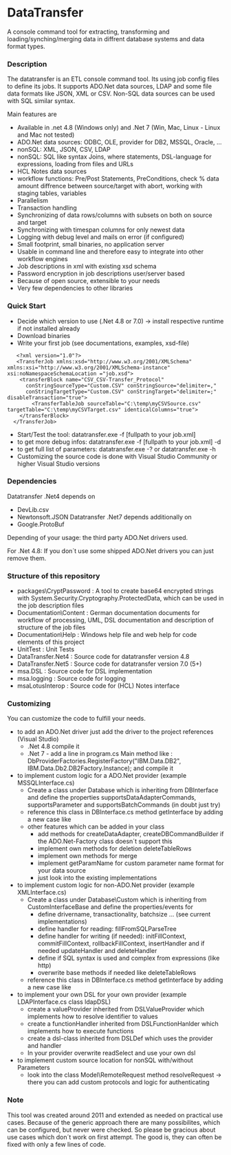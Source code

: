 # DataTransfer
A console command tool for extracting, transforming and loading/synching/merging data in diffrent database systems and data format types.

### Description
The datatransfer is an ETL console command tool. Its using job config files to define its jobs. 
It supports ADO.Net data sources, LDAP and some file data formats like JSON, XML or CSV. Non-SQL data sources can be used with SQL similar syntax. 

Main features are 
- Available in .net 4.8 (Windows only) and .Net 7 (Win, Mac, Linux - Linux and Mac not tested)
- ADO.Net data sources: ODBC, OLE, provider for DB2, MSSQL, Oracle, ...
- nonSQL: XML, JSON, CSV, LDAP
- nonSQL: SQL like syntax Joins, where statements, DSL-language for expressions, loading from files and URLs
- HCL Notes data sources
- workflow functions: Pre/Post Statements, PreConditions, check % data amount diffrence between source/target with abort, working with staging tables, variables
- Parallelism
- Transaction handling
- Synchronizing of data rows/columns with subsets on both on source and target
- Synchronizing with timespan columns for only newest data
- Logging with debug level and mails on error (if configured)
- Small footprint, small binaries, no application server
- Usable in command line and therefore easy to integrate into other workflow engines
- Job descriptions in xml with existing xsd schema
- Password encryption in job descriptions user/server based
- Because of open source, extensible to your needs
- Very few dependencies to other libraries

### Quick Start
- Decide which version to use (.Net 4.8 or 7.0) -> install respective runtime if not installed already
- Download binaries
- Write your first job (see documentations, examples, xsd-file)
```
   <?xml version="1.0"?>
   <TransferJob xmlns:xsd="http://www.w3.org/2001/XMLSchema" xmlns:xsi="http://www.w3.org/2001/XMLSchema-instance" xsi:noNamespaceSchemaLocation ="job.xsd">
    <transferBlock name="CSV_CSV-Transfer_Protocol"
      conStringSourceType="Custom.CSV" conStringSource="delimiter=,"
      conStringTargetType="Custom.CSV" conStringTarget="delimiter=;" disableTransaction="true">
        <TransferTableJob sourceTable="C:\temp\myCSVSource.csv" targetTable="C:\temp\myCSVTarget.csv" identicalColumns="true">
    </transferBlock>
  </TransferJob>
```
- Start/Test the tool: datatransfer.exe -f [fullpath to your job.xml]
- to get more debug infos: datatransfer.exe -f [fullpath to your job.xml] -d
- to get full list of parameters: datatransfer.exe -? or datatransfer.exe -h
- Customizing the source code is done with Visual Studio Community or higher Visual Studio versions 

### Dependencies
Datatransfer .Net4 depends on 
- DevLib.csv
- Newtonsoft.JSON
Datatransfer .Net7 depends additionally on
- Google.ProtoBuf

Depending of your usage: the third party ADO.Net drivers used.

For .Net 4.8: If you don´t use some shipped ADO.Net drivers you can just remove them.

### Structure of this repository
- packages\CryptPassword : A tool to create base64 encrypted strings with System.Security.Cryptography.ProtectedData, which can be used in the job description files
- Documentation\Content : German documentation documents for workflow of processing, UML, DSL documentation and description of structure of the job files
- Documentation\Help : Windows help file and web help for code elements of this project
- UnitTest : Unit Tests
- DataTransfer.Net4 : Source code for datatransfer version 4.8
- DataTransfer.Net5 : Source code for datatransfer version 7.0 (5+)
- msa.DSL : Source code for DSL implementation
- msa.logging : Source code for logging
- msaLotusInterop : Source code for (HCL) Notes interface 

### Customizing
You can customize the code to fulfill your needs. 
- to add an ADO.Net driver just add the driver to the project references (Visual Studio)
  - .Net 4.8 compile it
  - .Net 7 - add a line in program.cs Main method like : DbProviderFactories.RegisterFactory("IBM.Data.DB2", IBM.Data.Db2.DB2Factory.Instance); and compile it
- to implement custom logic for a ADO.Net provider (example MSSQLInterface.cs)
  - Create a class under Database which is inheriting from DBInterface and define the properties supportsDataAdapterCommands, supportsParameter and supportsBatchCommands (in doubt just try)
  - reference this class in DBInterface.cs method getInterface by adding a new case like
  - other features which can be added in your class
    - add methods for createDataAdapter, createDBCommandBuilder if the ADO.Net-Factory class doesn´t support this
    - implement own methods for deletion deleteTableRows
    - implement own methods for merge
    - implement getParamName for custom parameter name format for your data source
    - just look into the existing implementations
- to implement custom logic for non-ADO.Net provider (example XMLInterface.cs)
  - Create a class under Database\Custom which is inheriting from CustomInterfaceBase and define the properties/events for
    - define drivername, transactionality, batchsize ... (see current implementations)
    - define handler for reading: fillFromSQLParseTree
    - define handler for writing (if needed): initFillContext, commitFillContext, rollbackFillContext, insertHandler and if needed updateHandler and deleteHandler
    - define if SQL syntax is used and complex from expressions (like http)
    - overwrite base methods if needed like deleteTableRows 
  - reference this class in DBInterface.cs method getInterface by adding a new case like
- to implement your own DSL for your own provider (example LDAPInterface.cs class ldapDSL)
  - create a valueProvider inherited from DSLValueProvider which implements how to resolve identifier to values
  - create a functionHandler inherited from DSLFunctionHanlder which implements how to execute functions
  - create a dsl-class inherited from DSLDef which uses the provider and handler
  - In your provider overwrite readSelect and use your own dsl 
- to implement custom source location for nonSQL with/without Parameters
  - look into the class Model\RemoteRequest method resolveRequest -> there you can add custom protocols and logic for authenticating

### Note
This tool was created around 2011 and extended as needed on practical use cases. 
Because of the generic approach there are many possibilites, which can be configured, but never were checked. 
So please be gracious about use cases which don´t work on first attempt. The good is, they can often be fixed with only a few lines of code.
